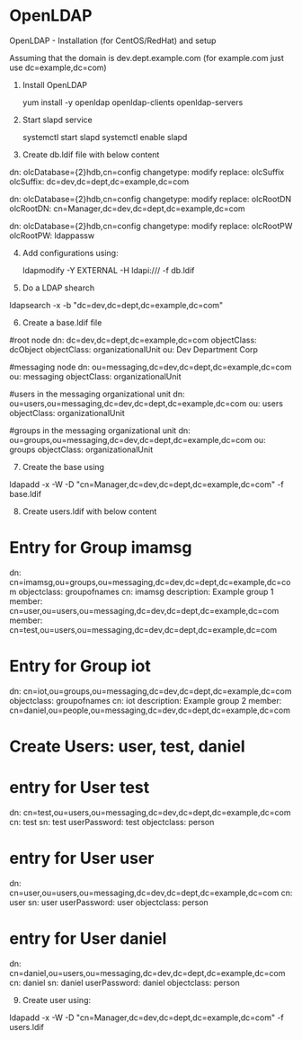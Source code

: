# OpenLDAP
OpenLDAP - Installation (for CentOS/RedHat) and setup

Assuming that the domain is dev.dept.example.com (for example.com just use dc=example,dc=com)

1) Install OpenLDAP

   yum install -y openldap openldap-clients openldap-servers

2) Start slapd service

   systemctl start slapd
   systemctl enable slapd 

3) Create db.ldif file with below content

dn: olcDatabase={2}hdb,cn=config
changetype: modify
replace: olcSuffix
olcSuffix: dc=dev,dc=dept,dc=example,dc=com

dn: olcDatabase={2}hdb,cn=config
changetype: modify
replace: olcRootDN
olcRootDN: cn=Manager,dc=dev,dc=dept,dc=example,dc=com

dn: olcDatabase={2}hdb,cn=config
changetype: modify
replace: olcRootPW
olcRootPW: ldappassw

4) Add configurations using:

   ldapmodify -Y EXTERNAL  -H ldapi:/// -f db.ldif

5) Do a LDAP shearch 

ldapsearch -x -b "dc=dev,dc=dept,dc=example,dc=com"

6) Create a base.ldif file

#root node
dn: dc=dev,dc=dept,dc=example,dc=com
objectClass: dcObject
objectClass: organizationalUnit
ou: Dev Department Corp

#messaging node
dn: ou=messaging,dc=dev,dc=dept,dc=example,dc=com
ou: messaging
objectClass: organizationalUnit

#users in the messaging organizational unit
dn: ou=users,ou=messaging,dc=dev,dc=dept,dc=example,dc=com
ou: users
objectClass: organizationalUnit

#groups in the messaging organizational unit
dn: ou=groups,ou=messaging,dc=dev,dc=dept,dc=example,dc=com
ou: groups
objectClass: organizationalUnit

7) Create the base using

 ldapadd -x -W -D "cn=Manager,dc=dev,dc=dept,dc=example,dc=com" -f base.ldif

8) Create users.ldif with below content

# Entry for Group imamsg
dn: cn=imamsg,ou=groups,ou=messaging,dc=dev,dc=dept,dc=example,dc=com
objectclass: groupofnames
cn: imamsg
description: Example group 1
member: cn=user,ou=users,ou=messaging,dc=dev,dc=dept,dc=example,dc=com
member: cn=test,ou=users,ou=messaging,dc=dev,dc=dept,dc=example,dc=com


# Entry for Group iot
dn: cn=iot,ou=groups,ou=messaging,dc=dev,dc=dept,dc=example,dc=com
objectclass: groupofnames
cn: iot
description: Example group 2
member: cn=daniel,ou=people,ou=messaging,dc=dev,dc=dept,dc=example,dc=com

# Create Users: user, test, daniel

# entry for User test
dn: cn=test,ou=users,ou=messaging,dc=dev,dc=dept,dc=example,dc=com
cn: test
sn: test
userPassword: test
objectclass: person

# entry for User user
dn: cn=user,ou=users,ou=messaging,dc=dev,dc=dept,dc=example,dc=com
cn: user
sn: user
userPassword: user
objectclass: person

# entry for User daniel
dn: cn=daniel,ou=users,ou=messaging,dc=dev,dc=dept,dc=example,dc=com
cn: daniel
sn: daniel
userPassword: daniel
objectclass: person

9) Create user using:

ldapadd -x -W -D "cn=Manager,dc=dev,dc=dept,dc=example,dc=com" -f users.ldif
